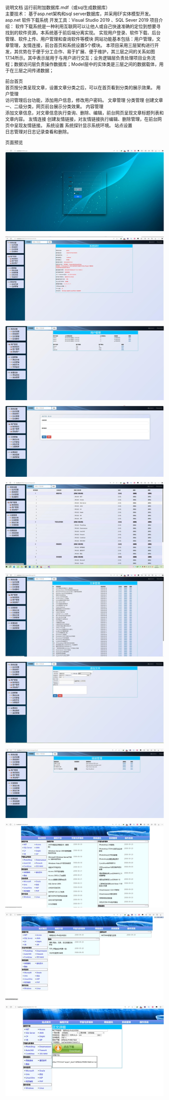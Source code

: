 说明文档
运行前附加数据库.mdf（或sql生成数据库）  
主要技术：
基于asp.net架构和sql server数据库，并采用EF实体模型开发。
asp.net 软件下载系统
开发工具：Visual Studio 2019 、SQL Sever 2019
项目介绍：
软件下载系统是一种利用互联网可以让他人或自己快速准确的定位到想要寻找到的软件资源。本系统基于前后端分离实现。
实现用户登录、软件下载、后台管理、软件上传、用户管理和查询软件等模块
网站功能基本包括：用户管理，文章管理，友情连接，前台首页和系统设置5个模块。
本项目采用三层架构进行开发，其优势在于便于分工合作、易于扩展、便于维护，其三层之间的关系如图17.14所示。其中表示层用于与用户进行交互；业务逻辑层负责处理项目业务流程；数据访问层负责操作数据库；Model层中的实体类是三层之间的数据载体，用于在三层之间传递数据；



前台首页		
 首页按分类呈现文章，设置文章分类之后，可以在首页看到分类的展示效果。
用户管理		
 访问管理后台功能，添加用户信息，修改用户密码。
文章管理	分类管理	 创建文章一、二级分类，网页前台展示分类效果。
内容管理	
 添加文章信息，对文章信息执行查询、删除、编辑，前台网页呈现文章标题列表和文章内容。
友情连接 创建友情链接，对友情链接执行编辑、删除管理，在前台网页中呈现友情链接。
系统设置	系统探针显示系统环境。
	站点设置	
	日志管理对日志记录查看和删除。 

页面预览

![1](pic/1.jpg)

![2](pic/2.jpg)

![3](pic/3.jpg)

![4](pic/4.jpg)

![5](pic/5.jpg)

![6](pic/6.jpg)

![7](pic/7.jpg)

![8](pic/8.jpg)

![9](pic/9.jpg)

![10](pic/10.jpg)

![11](pic/11.jpg)
